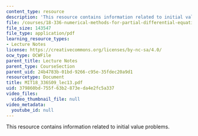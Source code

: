 ```yaml
---
content_type: resource
description: 'This resource contains information related to initial value problems. '
file: /courses/18-336-numerical-methods-for-partial-differential-equations-spring-2009/379860bd755f63b2873eda4e2fc5a337_MIT18_336S09_lec13.pdf
file_size: 143547
file_type: application/pdf
learning_resource_types:
- Lecture Notes
license: https://creativecommons.org/licenses/by-nc-sa/4.0/
ocw_type: OCWFile
parent_title: Lecture Notes
parent_type: CourseSection
parent_uid: 24b4783b-01bd-9266-c95e-35fdec20a9d1
resourcetype: Document
title: MIT18_336S09_lec13.pdf
uid: 379860bd-755f-63b2-873e-da4e2fc5a337
video_files:
  video_thumbnail_file: null
video_metadata:
  youtube_id: null
---
```

This resource contains information related to initial value problems. 